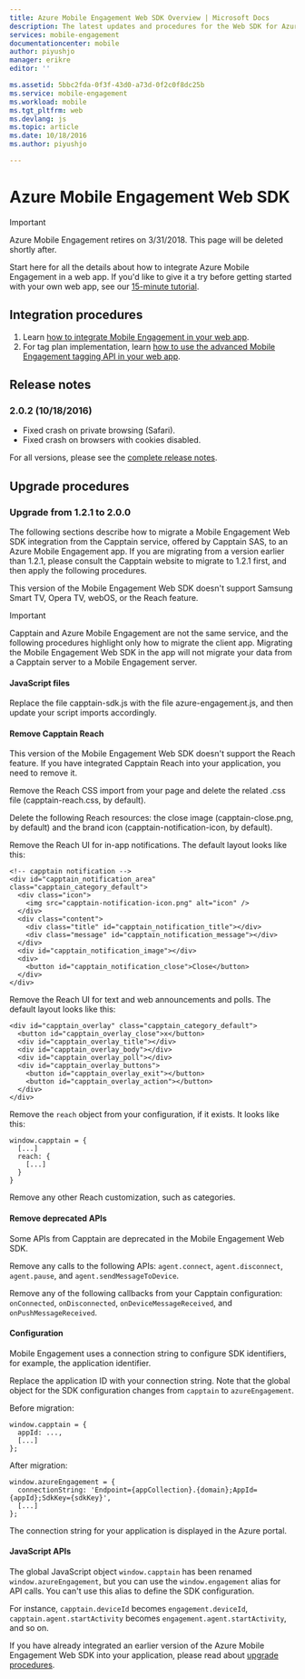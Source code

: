 ```yaml
---
title: Azure Mobile Engagement Web SDK Overview | Microsoft Docs
description: The latest updates and procedures for the Web SDK for Azure Mobile Engagement
services: mobile-engagement
documentationcenter: mobile
author: piyushjo
manager: erikre
editor: ''

ms.assetid: 5bbc2fda-0f3f-43d0-a73d-0f2c0f8dc25b
ms.service: mobile-engagement
ms.workload: mobile
ms.tgt_pltfrm: web
ms.devlang: js
ms.topic: article
ms.date: 10/18/2016
ms.author: piyushjo

---
```

# Azure Mobile Engagement Web SDK
> [!IMPORTANT]
> Azure Mobile Engagement retires on 3/31/2018. This page will be deleted shortly after.
> 

Start here for all the details about how to integrate Azure Mobile Engagement in a web app. If you'd like to give it a try before getting started with your own web app, see our [15-minute tutorial](mobile-engagement-web-app-get-started.md).

## Integration procedures
1. Learn [how to integrate Mobile Engagement in your web app](mobile-engagement-web-integrate-engagement.md).
2. For tag plan implementation, learn [how to use the advanced Mobile Engagement tagging API in your web app](mobile-engagement-web-use-engagement-api.md).

## Release notes
### 2.0.2 (10/18/2016)
* Fixed crash on private browsing (Safari).
* Fixed crash on browsers with cookies disabled.

For all versions, please see the [complete release notes](mobile-engagement-web-release-notes.md).

## Upgrade procedures
### Upgrade from 1.2.1 to 2.0.0
The following sections describe how to migrate a Mobile Engagement Web SDK integration from the Capptain service, offered by Capptain SAS, to an Azure Mobile Engagement app. If you are migrating from a version earlier than 1.2.1, please consult the Capptain website to migrate to 1.2.1 first, and then apply the following procedures.

This version of the Mobile Engagement Web SDK doesn't support Samsung Smart TV, Opera TV, webOS, or the Reach feature.

> [!IMPORTANT]
> Capptain and Azure Mobile Engagement are not the same service, and the following procedures highlight only how to migrate the client app. Migrating the Mobile Engagement Web SDK in the app will not migrate your data from a Capptain server to a Mobile Engagement server.
> 
> 

#### JavaScript files
Replace the file capptain-sdk.js with the file azure-engagement.js, and then update your script imports accordingly.

#### Remove Capptain Reach
This version of the Mobile Engagement Web SDK doesn't support the Reach feature. If you have integrated Capptain Reach into your application, you need to remove it.

Remove the Reach CSS import from your page and delete the related .css file (capptain-reach.css, by default).

Delete the following Reach resources: the close image (capptain-close.png, by default) and the brand icon (capptain-notification-icon, by default).

Remove the Reach UI for in-app notifications. The default layout looks like this:

    <!-- capptain notification -->
    <div id="capptain_notification_area" class="capptain_category_default">
      <div class="icon">
        <img src="capptain-notification-icon.png" alt="icon" />
      </div>
      <div class="content">
        <div class="title" id="capptain_notification_title"></div>
        <div class="message" id="capptain_notification_message"></div>
      </div>
      <div id="capptain_notification_image"></div>
      <div>
        <button id="capptain_notification_close">Close</button>
      </div>
    </div>

Remove the Reach UI for text and web announcements and polls. The default layout looks like this:

    <div id="capptain_overlay" class="capptain_category_default">
      <button id="capptain_overlay_close">x</button>
      <div id="capptain_overlay_title"></div>
      <div id="capptain_overlay_body"></div>
      <div id="capptain_overlay_poll"></div>
      <div id="capptain_overlay_buttons">
        <button id="capptain_overlay_exit"></button>
        <button id="capptain_overlay_action"></button>
      </div>
    </div>

Remove the `reach` object from your configuration, if it exists. It looks like this:

    window.capptain = {
      [...]
      reach: {
        [...]
      }
    }

Remove any other Reach customization, such as categories.

#### Remove deprecated APIs
Some APIs from Capptain are deprecated in the Mobile Engagement Web SDK.

Remove any calls to the following APIs: `agent.connect`, `agent.disconnect`, `agent.pause`, and `agent.sendMessageToDevice`.

Remove any of the following callbacks from your Capptain configuration: `onConnected`, `onDisconnected`, `onDeviceMessageReceived`, and `onPushMessageReceived`.

#### Configuration
Mobile Engagement uses a connection string to configure SDK identifiers, for example, the application identifier.

Replace the application ID with your connection string. Note that the global object for the SDK configuration changes from `capptain` to `azureEngagement`.

Before migration:

    window.capptain = {
      appId: ...,
      [...]
    };

After migration:

    window.azureEngagement = {
      connectionString: 'Endpoint={appCollection}.{domain};AppId={appId};SdkKey={sdkKey}',
      [...]
    };

The connection string for your application is displayed in the Azure portal.

#### JavaScript APIs
The global JavaScript object `window.capptain` has been renamed `window.azureEngagement`, but you can use the `window.engagement` alias for API calls. You can't use this alias to define the SDK configuration.

For instance, `capptain.deviceId` becomes `engagement.deviceId`, `capptain.agent.startActivity` becomes `engagement.agent.startActivity`, and so on.

If you have already integrated an earlier version of the Azure Mobile Engagement Web SDK into your application, please read about [upgrade procedures](mobile-engagement-web-upgrade-procedure.md).

